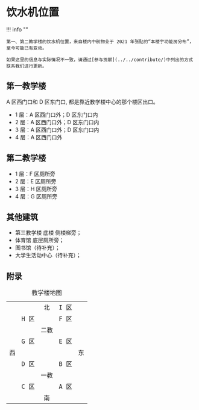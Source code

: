 # 饮水机位置

!!! info ""

    第一、第二教学楼的饮水机位置，来自楼内中航物业于 2021 年张贴的“本楼宇功能房分布”，至今可能已有变动。

    如果这里的信息与实际情况不一致，请通过[参与贡献](../../contribute/)中列出的方式联系我们进行更新。

## 第一教学楼

A 区西门口和 D 区东门口, 都是靠近教学楼中心的那个楼区出口。

- 1 层：A 区西门口外；D 区东门口内
- 2 层：A 区西门口外；D 区东门口内
- 3 层：A 区西门口外；D 区东门口内
- 4 层：A 区西门口外

## 第二教学楼

- 1 层：F 区厕所旁
- 2 层：E 区厕所旁
- 3 层：H 区厕所旁
- 4 层：G 区厕所旁

## 其他建筑

- 第三教学楼 底楼 侧楼梯旁；
- 体育馆 底层厕所旁；
- 图书馆（待补充）；
- 大学生活动中心（待补充）；

## 附录

<table style="font-family: Consolas, monospace;">
	<caption>教学楼地图</caption>
	<tbody>
		<tr><td></td><td></td><td align="center">北</td><td align="center">I 区</td><td></td></tr>
		<tr><td></td><td align="center">H 区</td><td></td><td align="center">F 区</td><td></td></tr>
		<tr><td></td><td></td><td align="center">二教</td><td></td><td></td></tr>
		<tr><td></td><td align="center">G 区</td><td></td><td align="center">E 区</td><td></td></tr>
		<tr><td align="right">西</td><td></td><td></td><td></td><td align="left">东</td></tr>
		<tr><td></td><td align="center">D 区</td><td></td><td align="center">B 区</td><td></td></tr>
		<tr><td></td><td></td><td align="center">一教</td><td></td><td></td></tr>
		<tr><td></td><td align="center">C 区</td><td></td><td align="center">A 区</td><td></td></tr>
		<tr><td></td><td></td><td align="center">南</td><td></td><td></td></tr>
	</tbody>
</table>

<!--
|    |        |  北  | `I 区` |    |
|    | `H 区` |      | `F 区` |    |
|    |        | 二教 |        |    |
|    | `G 区` |      | `E 区` |    |
| 西 |        |      |        | 东 |
|    | `D 区` |      | `B 区` |    |
|    |        | 一教 |        |    |
|    | `C 区` |      | `A 区` |    |
|    |        |  南  |        |    |
-->
